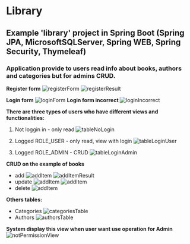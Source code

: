 # Library
## Example 'library' project in Spring Boot (Spring JPA, MicrosoftSQLServer, Spring WEB, Spring Security, Thymeleaf)
### Application provide to users read info about books, authors and categories but for admins CRUD.

**Register form**
![registerForm](images/registerForm.PNG)
![registerResult](images/registerFormResult.PNG)

**Login form**
![loginForm](images/loginForm.PNG)
**Login form incorrect**
![loginIncorrect](images/loginIncorecctForm.PNG)

**There are three types of users who have different views and functionalities:**
1. Not loggin in - only read
![tableNoLogin](images/tableNoLogin.PNG)

2. Logged ROLE_USER - only read, view with login
![tableLoginUser](images/viewUserLogin.PNG)

3. Logged ROLE_ADMIN - CRUD
![tableLoginAdmin](images/tableLogin.PNG)

**CRUD on the example of books**
  * add
  ![addItem](images/addBookForm.PNG)
  ![addItemResult](images/addBookFormResult.PNG)
  * update
  ![addItem](images/updateBookForm.PNG)
  ![addItem](images/afterUpdate.PNG)
  * delete
  ![addItem](images/deleteBook.PNG)
  
**Others tables:**
  * Categories
  ![categoriesTable](images/categoriesTable.PNG)
  * Authors
  ![authorsTable](images/authorsTable.PNG)
  
**System display this view when user want use operation for Admin**
![notPermissionView](images/notPermissionView.PNG)
  
